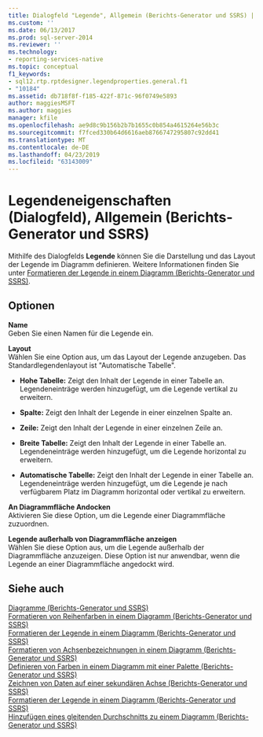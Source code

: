 ```yaml
---
title: Dialogfeld "Legende", Allgemein (Berichts-Generator und SSRS) | Microsoft-Dokumentation
ms.custom: ''
ms.date: 06/13/2017
ms.prod: sql-server-2014
ms.reviewer: ''
ms.technology:
- reporting-services-native
ms.topic: conceptual
f1_keywords:
- sql12.rtp.rptdesigner.legendproperties.general.f1
- "10184"
ms.assetid: db718f8f-f185-422f-871c-96f0749e5893
author: maggiesMSFT
ms.author: maggies
manager: kfile
ms.openlocfilehash: ae9d8c9b156b2b7b1655c0b854a4615264e56b3c
ms.sourcegitcommit: f7fced330b64d6616aeb8766747295807c92dd41
ms.translationtype: MT
ms.contentlocale: de-DE
ms.lasthandoff: 04/23/2019
ms.locfileid: "63143009"
---
```

# <a name="legend-properties-dialog-box-general-report-builder-and-ssrs"></a>Legendeneigenschaften (Dialogfeld), Allgemein (Berichts-Generator und SSRS)
  Mithilfe des Dialogfelds **Legende** können Sie die Darstellung und das Layout der Legende im Diagramm definieren. Weitere Informationen finden Sie unter [Formatieren der Legende in einem Diagramm &#40;Berichts-Generator und SSRS&#41;](report-design/chart-legend-formatting-report-builder.md).  
  
## <a name="options"></a>Optionen  
 **Name**  
 Geben Sie einen Namen für die Legende ein.  
  
 **Layout**  
 Wählen Sie eine Option aus, um das Layout der Legende anzugeben. Das Standardlegendenlayout ist "Automatische Tabelle".  
  
-   **Hohe Tabelle:** Zeigt den Inhalt der Legende in einer Tabelle an. Legendeneinträge werden hinzugefügt, um die Legende vertikal zu erweitern.  
  
-   **Spalte:** Zeigt den Inhalt der Legende in einer einzelnen Spalte an.  
  
-   **Zeile:** Zeigt den Inhalt der Legende in einer einzelnen Zeile an.  
  
-   **Breite Tabelle:** Zeigt den Inhalt der Legende in einer Tabelle an. Legendeneinträge werden hinzugefügt, um die Legende horizontal zu erweitern.  
  
-   **Automatische Tabelle:** Zeigt den Inhalt der Legende in einer Tabelle an. Legendeneinträge werden hinzugefügt, um die Legende je nach verfügbarem Platz im Diagramm horizontal oder vertikal zu erweitern.  
  
 **An Diagrammfläche Andocken**  
 Aktivieren Sie diese Option, um die Legende einer Diagrammfläche zuzuordnen.  
  
 **Legende außerhalb von Diagrammfläche anzeigen**  
 Wählen Sie diese Option aus, um die Legende außerhalb der Diagrammfläche anzuzeigen. Diese Option ist nur anwendbar, wenn die Legende an einer Diagrammfläche angedockt wird.  
  
## <a name="see-also"></a>Siehe auch  
 [Diagramme &#40;Berichts-Generator und SSRS&#41;](report-design/charts-report-builder-and-ssrs.md)   
 [Formatieren von Reihenfarben in einem Diagramm &#40;Berichts-Generator und SSRS&#41;](report-design/formatting-series-colors-on-a-chart-report-builder-and-ssrs.md)   
 [Formatieren der Legende in einem Diagramm &#40;Berichts-Generator und SSRS&#41;](report-design/chart-legend-formatting-report-builder.md)   
 [Formatieren von Achsenbezeichnungen in einem Diagramm &#40;Berichts-Generator und SSRS&#41;](report-design/formatting-axis-labels-on-a-chart-report-builder-and-ssrs.md)   
 [Definieren von Farben in einem Diagramm mit einer Palette (Berichts-Generator und SSRS)](report-design/define-colors-on-a-chart-using-a-palette-report-builder-and-ssrs.md)   
 [Zeichnen von Daten auf einer sekundären Achse &#40;Berichts-Generator und SSRS&#41;](report-design/plot-data-on-a-secondary-axis-report-builder-and-ssrs.md)   
 [Formatieren der Legende in einem Diagramm &#40;Berichts-Generator und SSRS&#41;](report-design/chart-legend-formatting-report-builder.md)   
 [Hinzufügen eines gleitenden Durchschnitts zu einem Diagramm &#40;Berichts-Generator und SSRS&#41;](report-design/add-a-moving-average-to-a-chart-report-builder-and-ssrs.md)  
  
  
